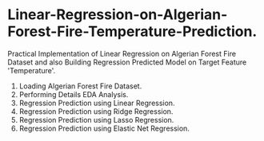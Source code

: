 # Linear-Regression-on-Algerian-Forest-Fire-Temperature-Prediction.
Practical Implementation of Linear Regression on Algerian Forest Fire Dataset and also Building Regression Predicted Model on Target Feature 'Temperature'.

1) Loading Algerian Forest Fire Dataset.
2) Performing Details EDA Analysis.
3) Regression Prediction using Linear Regression.
4) Regression Prediction using Ridge Regression.
5) Regression Prediction using Lasso Regression.
6) Regression Prediction using Elastic Net Regression.
